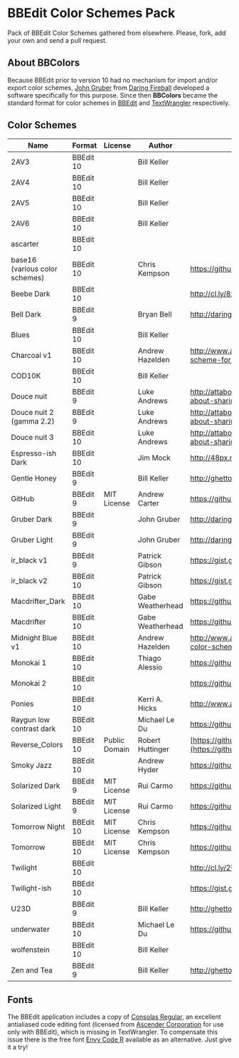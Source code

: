 # BBEdit Color Schemes Pack

Pack of BBEdit Color Schemes gathered from elsewhere. Please, fork, add your own 
and send a pull request.

## About BBColors

Because BBEdit prior to version 10 had no mechanism for import and/or export 
color schemes, [John Gruber](https://en.wikipedia.org/wiki/John_Gruber) from 
[Daring Fireball](http://daringfireball.net/projects/bbcolors/) developed a 
software specifically for this purpose. Since then __BBColors__ became the 
standard format for color schemes in [BBEdit](http://www.barebones.com/products/bbedit/) 
and [TextWrangler](http://www.barebones.com/products/textwrangler/) respectively.

## Color Schemes

| Name								| Format	| License		| Author			| Location of Origin																												|
|-----------------------------------|-----------|---------------|-------------------|-----------------------------------------------------------------------------------------------------------------------------------|
| 2AV3								| BBEdit 10	|				| Bill Keller		|																																	|
| 2AV4								| BBEdit 10	|				| Bill Keller		|																																	|
| 2AV5								| BBEdit 10	|				| Bill Keller		|																																	|
| 2AV6								| BBEdit 10	|				| Bill Keller		|																																	|
| ascarter							| BBEdit 10	|				|					|																																	|
| base16 (various color schemes)	| BBEdit 10	|				| Chris Kempson		| https://github.com/chriskempson/base16-bbedit																						|
| Beebe Dark						| BBEdit 10	|				|					| http://cl.ly/8xss																													|
| Bell Dark							| BBEdit 9	|				| Bryan Bell		| http://daringfireball.net/projects/bbcolors/schemes/																				|
| Blues								| BBEdit 10	|				| Bill Keller		|																																	|
| Charcoal v1						| BBEdit 10	|				| Andrew Hazelden	| http://www.andrewhazelden.com/blog/2012/09/charcoal-color-scheme-for-textwrangler-and-bbedit/										|
| COD10K							| BBEdit 10	|				| Bill Keller		|																																	|
| Douce nuit						| BBEdit 9	|				| Luke Andrews		| http://attaboy.tumblr.com/post/75614496/i-never-thought-about-sharing-my-colours-for												|
| Douce nuit 2 (gamma 2.2)			| BBEdit 9	|				| Luke Andrews		| http://attaboy.tumblr.com/post/75614496/i-never-thought-about-sharing-my-colours-for												|
| Douce nuit 3						| BBEdit 10	|				| Luke Andrews		| http://attaboy.tumblr.com/post/75614496/i-never-thought-about-sharing-my-colours-for												|
| Espresso-ish Dark					| BBEdit 10	|				| Jim Mock			| http://48px.net/#espresso-ish																										|
| Gentle Honey						| BBEdit 9	|				| Bill Keller		| http://ghettocooler.net/2011/07/29/bbedit10-color-schemes/																		|
| GitHub							| BBEdit 9	| MIT License	| Andrew Carter		| https://github.com/ascarter/bbedit-github-theme																					|
| Gruber Dark						| BBEdit 9	|				| John Gruber		| http://daringfireball.net/projects/bbcolors/schemes/																				|
| Gruber Light						| BBEdit 9	|				| John Gruber		| http://daringfireball.net/projects/bbcolors/schemes/																				|
| ir\_black v1						| BBEdit 9	|				| Patrick Gibson	| https://gist.github.com/pgib/959651																								|
| ir\_black v2						| BBEdit 10	|				| Patrick Gibson	| https://gist.github.com/pgib/959651																								|
| Macdrifter\_Dark					| BBEdit 10	|				| Gabe Weatherhead	| https://github.com/macdrifter/BBEdit-Settings																						|
| Macdrifter						| BBEdit 10	|				| Gabe Weatherhead	| https://github.com/macdrifter/BBEdit-Settings																						|
| Midnight Blue v1					| BBEdit 10	|				| Andrew Hazelden	| http://www.andrewhazelden.com/blog/2012/06/midnight-blue-color-scheme-for-textwrangler-and-bbedit/								|
| Monokai 1							| BBEdit 10	|				| Thiago Alessio	| https://github.com/thiagoalessio/Monokai-BBEdit-Color-Scheme																		|
| Monokai 2							| BBEdit 10	|				|					| https://github.com/lsr1981/BBEdit-Monokai-Theme																					|
| Ponies							| BBEdit 10	|				| Kerri A. Hicks	| http://www.allthecandyintheworld.com/Ponies.bbcolors.zip																			|
| Raygun low contrast dark			| BBEdit 10	|				| Michael Le Du		| https://github.com/mledu																											|
| Reverse\_Colors					| BBEdit 10	| Public Domain	| Robert Huttinger	| [https://github.com/roberthuttinger/BBEdit_Reverse_Color_Scheme](https://github.com/roberthuttinger/BBEdit_Reverse_Color_Scheme)	|
| Smoky Jazz						| BBEdit 10	|				| Andrew Hyder		| https://github.com/ondrae/IDE-Color-Schemes																						|
| Solarized Dark					| BBEdit 9	| MIT License	| Rui Carmo			| https://github.com/rcarmo/textwrangler-bbedit-solarized																			|
| Solarized Light					| BBEdit 9	| MIT License	| Rui Carmo			| https://github.com/rcarmo/textwrangler-bbedit-solarized																			|
| Tomorrow Night					| BBEdit 10	| MIT License	| Chris Kempson		| https://github.com/chriskempson/tomorrow-theme																					|
| Tomorrow							| BBEdit 10	| MIT License	| Chris Kempson		| https://github.com/chriskempson/tomorrow-theme																					|
| Twilight							| BBEdit 10	|				|					| http://cl.ly/2U0314303Z0V2K1W0z08																									|
| Twilight-ish						| BBEdit 10	|				|					| https://gist.github.com/distilledhype/1139584																						|
| U23D								| BBEdit 9	|				| Bill Keller		| http://ghettocooler.net/2011/07/29/bbedit10-color-schemes/																		|
| underwater						| BBEdit 10	|				| Michael Le Du		| https://github.com/mledu																											|
| wolfenstein						| BBEdit 10	|				| Bill Keller		|																																	|
| Zen and Tea						| BBEdit 9	|				| Bill Keller		| http://ghettocooler.net/2011/07/29/bbedit10-color-schemes/																		|

## Fonts

The BBEdit application includes a copy of [Consolas Regular](https://en.wikipedia.org/wiki/Consolas), 
an excellent antialiased code editing font (licensed from [Ascender Corporation](http://www.ascendercorp.com/) 
for use only with BBEdit), which is missing in TextWrangler. To compensate this 
issue there is the free font [Envy Code R](http://damieng.com/blog/2008/05/26/envy-code-r-preview-7-coding-font-released) 
available as an alternative. Just give it a try!
